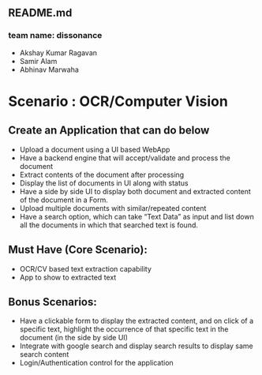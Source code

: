 ## README.md
### team name: dissonance
- Akshay Kumar Ragavan
- Samir Alam
- Abhinav Marwaha

# Scenario : OCR/Computer Vision
## Create an Application that can do below
 - Upload a document using a UI based WebApp
 - Have a backend engine that will accept/validate and process the document
 - Extract contents of the document after processing
 - Display the list of documents in UI along with status
 - Have a side by side UI to display both document and extracted content of the document in a Form.
 - Upload multiple documents with similar/repeated content
 - Have a search option, which can take “Text Data” as input and list down all the documents in which that searched text is found.

## Must Have (Core Scenario): 
 - OCR/CV based text extraction capability
 - App to show to extracted text

## Bonus Scenarios: 
 - Have a clickable form to display the extracted content, and on click of a specific text, highlight the occurrence of that specific text in the document (in the side by side UI)
 - Integrate with google search and display search results to display same search content
 - Login/Authentication control for the application


